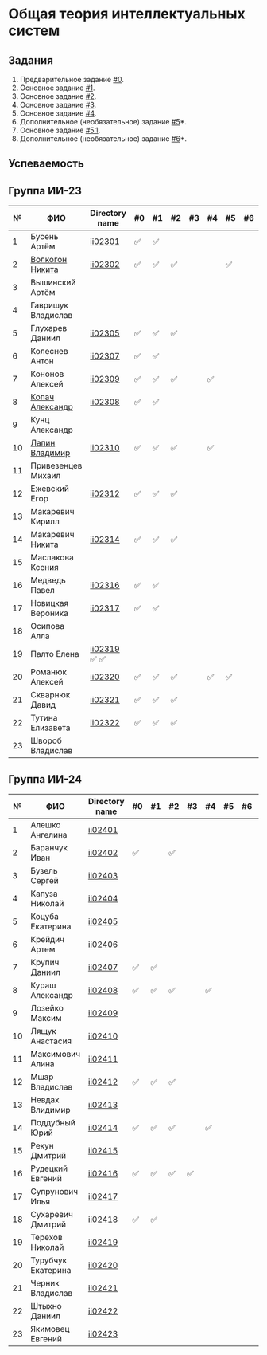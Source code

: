 # Общая теория интеллектуальных систем

## Задания

1. Предварительное задание [#0](./tasks/task_00/readme.md).
2. Основное задание [#1](./tasks/task_01/readme.md).
3. Основное задание [#2](./tasks/task_02/readme.md).
4. Основное задание [#3](./tasks/task_03/readme.md).
5. Основное задание [#4](./tasks/task_04/readme.md).
6. Дополнительное (необязательное) задание [#5](./tasks/task_05/readme.md)*.
7. Основное задание [#5.1](https://github.com/brstu/OTIS-2023/issues/72).
8. Дополнительное (необязательное) задание [#6](./tasks/task_06/readme.md)*.


## Успеваемость

## Группа ИИ-23
| №  | ФИО                          | Directory name                             | #0 | #1  | #2 | #3 | #4 | #5 | #6 | #7 | Рейтинг |
|----|------------------------------|--------------------------------------------|-|-----|----|----|----|----|----|----|---------|
| 1  | Бусень Артём                 | [ii02301](trunk/ii02301)                   |✅ | ✅   |    |    |    |    |    |    | 8       |              |                                   |    |     |    |    |    |    |    |    |        6|
| 2  |[Волкогон Никита](https://github.com/VolkogonNikita) | [ii02302](trunk/ii02302)                   | ✅ | ✅   | ✅  |    |    | ✅ |    |    | 8       |
| 3  | Вышинский Артём              |                                            | |     |    |    |    |    |    |    | 6       |
| 4  | Гавришук Владислав           |                                            | |     |    |    |    |    |    |    | 6       |
| 5  | Глухарев Даниил              | [ii02305](trunk//ii02305)                  | ✅ | ✅   | ✅  |    |    |    |    |    | 8       |
| 6  | Колеснев Антон               | [ii02307](trunk/ii02307)                   |✅ | ✅   |    |    |    |    |    |    | 8       |
| 7  | Кононов Алексей              | [ii02309](trunk/ii02309)                   |✅| ✅   | ✅  |    |   ✅ |    |    |    | 8       |
| 8  | [Копач Александр](https://github.com/AtticaQQ) | [ii02308](trunk/ii02308)                   |✅ | ✅   |    |    |    |    |    |    | 8       |
| 9  | Кунц Александр               |                                            | |     |    |    |    |    |    |    | 6       |
| 10 | [Лапин Владимир](https://github.com/LapinVladimir)| [ii02310](trunk/ii02310)                   | ✅ | ✅   | ✅  |    | ✅ |    |    |    | 8       |
| 11 | Привезенцев Михаил           |                                            | |     |    |    |    |    |    |    | 6       |
| 12 | Ежевский Егор                | [ii02312](trunk/ii02312)                   |✅ | ✅   | ✅  |    |    |    |    |    | 8       |
| 13 | Макаревич Кирилл             |                                            | |     |    |    |    |    |    |    | 6       |
| 14 | Макаревич Никита             | [ii02314](trunk/ii02314)                   | ✅ | ✅   | ✅  |    |    |    |    |    | 8       |
| 15 | Маслакова Ксения             |                                            | |     |    |    |    |    |    |    | 6       |
| 16 | Медведь Павел                | [ii02316](trunk/ii02316)                   | ✅ | ✅   |    |    |    |    |    |    | 8       |
| 17 | Новицкая Вероника            | [ii02317](trunk/ii02317)                   | ✅ | ✅   |    |    |    |    |     |       6|
| 18 | Осипова Алла                 |                                            | |     |    |    |    |    |    |    | 6       |
| 19 | Палто Елена                  | [ii02319](trunk/ii02319)             ✅   ✅ | |     |    |    |    |    |    |    | 6       |
| 20 | Романюк Алексей              | [ii02320](trunk/ii02320)                   | ✅ | ✅   | ✅  |    | ✅ | ✅ |    |    | 9       |
| 21 | Скварнюк Давид               | [ii02321](trunk/ii02321)                   | ✅ | ✅   | ✅  |    |    |    |    |    | 8       |
| 22 | Тутина Елизавета             | [ii02322](trunk/ii02322)                   | ✅ | ✅   | ✅  |    |    |    |    |    | 8       |
| 23 | Швороб Владислав             |                                            | |     |    |    |    |    |    |    | 6       |

## Группа ИИ-24

| №  | ФИО                         | Directory name               | #0 | #1 | #2 | #3 | #4 | #5 | #6 | #7 | Рейтинг |
|----|-----------------------------|------------------------------|----|----|----|----|----|----|----|----|---------|
| 1  | Алешко Ангелина             | [ii02401](trunk/ii02401)     |    |    |    |    |    |    |    |    |        6|
| 2  | Баранчук Иван               | [ii02402](trunk/ii02402)     | ✅ |   | ✅ |    |    |    |    |    |        6|
| 3  | Бузель Сергей               | [ii02403](trunk/ii02403)     |    |    |    |    |    |    |    |    |        6|
| 4  | Капуза Николай              | [ii02404](trunk/ii02404)     |    |    |    |    |    |    |    |    |        6|
| 5  | Коцуба Екатерина            | [ii02405](trunk/ii02405)     |    |    |    |    |    |    |    |    |        6|
| 6  | Крейдич Артем               | [ii02406](trunk/ii02406)     |    |    |    |    |    |    |    |    |        6|
| 7  | Крупич Даниил               | [ii02407](trunk/ii02407)     |✅  |✅ |    |    |    |    |    |    |        6|
| 8  | Кураш Александр             | [ii02408](trunk/ii02408)     |✅  |✅ |✅  |    |✅ |    |    |    |        9|
| 9  | Лозейко Максим              | [ii02409](trunk/ii02409)     |    |    |    |    |    |    |    |    |        6|
| 10 | Лящук Анастасия             | [ii02410](trunk/ii02410)     |    |    |    |    |    |    |    |    |        6|
| 11 | Максимович Алина            | [ii02411](trunk/ii02411)     |    |    |    |    |    |    |    |    |        6|
| 12 | Мшар Владислав              | [ii02412](trunk/ii02412)     | ✅ | ✅ | ✅ |    |    |    |    |    |        6|
| 13 | Невдах Влидимир             | [ii02413](trunk/ii02413)     |    |    |    |    |    |    |    |    |        6|
| 14 | Поддубный Юрий              | [ii02414](trunk/ii02414)     | ✅ |✅ |✅  |    | ✅   |    |    |    |      8|
| 15 | Рекун Дмитрий               | [ii02415](trunk/ii02415)     |    |    |    |    |    |    |    |    |        6|
| 16 | Рудецкий Евгений            | [ii02416](trunk/ii02416)     | ✅ | ✅ | ✅ | ✅ |    |    |    |    |        7|
| 17 | Супрунович Илья             | [ii02417](trunk/ii02417)     |    |    |    |    |    |    |    |    |        6|
| 18 | Сухаревич Дмитрий           | [ii02418](trunk/ii02418)     | ✅ | ✅ |   |    |    |    |    |    |        8|
| 19 | Терехов Николай             | [ii02419](trunk/ii02419)     |    |    |    |    |    |    |    |    |        6|
| 20 | Турубчук Екатерина          | [ii02420](trunk/ii02420)     |    |    |    |    |    |    |    |    |        6|
| 21 | Черник Владислав            | [ii02421](trunk/ii02421)     |    |    |    |    |    |    |    |    |        6|
| 22 | Штыхно Даниил               | [ii02422](trunk/ii02422)     |    |    |    |    |    |    |    |    |        6|
| 23 | Якимовец Евгений            | [ii02423](trunk/ii02423)     |    |    |    |    |    |    |    |    |        6|
